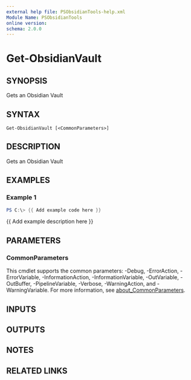 ```yaml
---
external help file: PSObsidianTools-help.xml
Module Name: PSObsidianTools
online version:
schema: 2.0.0
---
```


# Get-ObsidianVault

## SYNOPSIS
Gets an Obsidian Vault

## SYNTAX

```
Get-ObsidianVault [<CommonParameters>]
```

## DESCRIPTION
Gets an Obsidian Vault

## EXAMPLES

### Example 1
```powershell
PS C:\> {{ Add example code here }}
```

{{ Add example description here }}

## PARAMETERS

### CommonParameters
This cmdlet supports the common parameters: -Debug, -ErrorAction, -ErrorVariable, -InformationAction, -InformationVariable, -OutVariable, -OutBuffer, -PipelineVariable, -Verbose, -WarningAction, and -WarningVariable. For more information, see [about_CommonParameters](http://go.microsoft.com/fwlink/?LinkID=113216).

## INPUTS

## OUTPUTS

## NOTES

## RELATED LINKS
